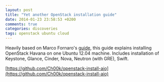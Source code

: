 ```yaml
---
layout: post
title: "Yet another OpenStack installation guide"
date: 2014-01-23 23:58:53 +0200
comments: true
categories: discoveries
tags: openstack ubuntu cloud
---
```


Heavily based on Marco Fornaro's [guide](https://github.com/fornyx/OpenStack-Havana-Install-Guide), this guide explains installing OpenStack Havana on one Ubuntu 12.04 machine. Includes installation of Keystone, Glance, Cinder, Nova, Neutron (with GRE), Swift.

[https://github.com/Ch00k/openstack-install-aio](https://github.com/Ch00k/openstack-install-aio)